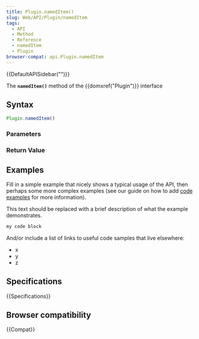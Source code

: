 ```yaml
---
title: Plugin.namedItem()
slug: Web/API/Plugin/namedItem
tags:
  - API
  - Method
  - Reference
  - namedItem
  - Plugin
browser-compat: api.Plugin.namedItem
---
```

{{DefaultAPISidebar("")}}

The **`namedItem()`** method of the {{domxref("Plugin")}} interface 

## Syntax

```js
Plugin.namedItem()
```

### Parameters



### Return Value



## Examples

Fill in a simple example that nicely shows a typical usage of the API, then perhaps some more complex examples (see our guide on how to add [code examples](/en-US/docs/MDN/Contribute/Structures/Code_examples) for more information).

This text should be replaced with a brief description of what the example demonstrates.

```js
my code block
```

And/or include a list of links to useful code samples that live elsewhere:

*   x
*   y
*   z

## Specifications

{{Specifications}}

## Browser compatibility

{{Compat}}

